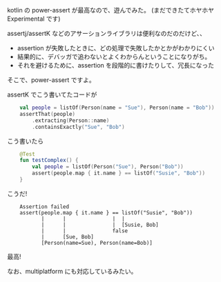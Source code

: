 kotlin の power-assert が最高なので、遊んでみた。
(まだできたてホヤホヤ Experimental です)

assertj/assertK などのアサーションライブラリは便利なのだのだけど、、
- assertion が失敗したときに、どの処理で失敗したかとかがわかりにくい
- 結果的に、デバッガで追わないとよくわからんということになりがち。
- それを避けるために、assertion を段階的に書けたりして、冗長になった

そこで、power-assert ですよ。

assertK でこう書いてたコードが

```kotlin
    val people = listOf(Person(name = "Sue"), Person(name = "Bob"))
    assertThat(people)
        .extracting(Person::name)
        .containsExactly("Sue", "Bob")
```

こう書いたら

```kotlin
    @Test
    fun testComplex() {
        val people = listOf(Person("Sue"), Person("Bob"))
        assert(people.map { it.name } == listOf("Susie", "Bob"))
    }
```

こうだ!

```
    Assertion failed
    assert(people.map { it.name } == listOf("Susie", "Bob"))
           |      |               |  |
           |      |               |  [Susie, Bob]
           |      |               false
           |      [Sue, Bob]
           [Person(name=Sue), Person(name=Bob)]
```

最高!

なお、multiplatform にも対応しているみたい。
